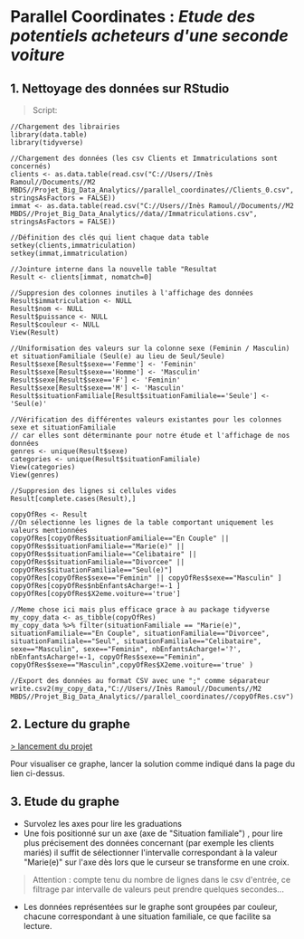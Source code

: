# Parallel Coordinates : ***Etude des potentiels acheteurs d'une seconde voiture***

## 1. Nettoyage des données sur RStudio
> Script:
```
//Chargement des librairies 
library(data.table)
library(tidyverse)

//Chargement des données (les csv Clients et Immatriculations sont concernés)
clients <- as.data.table(read.csv("C://Users//Inès Ramoul//Documents//M2 MBDS//Projet_Big_Data_Analytics//parallel_coordinates//Clients_0.csv", stringsAsFactors = FALSE))
immat <- as.data.table(read.csv("C://Users//Inès Ramoul//Documents//M2 MBDS//Projet_Big_Data_Analytics//data//Immatriculations.csv", stringsAsFactors = FALSE))

//Définition des clés qui lient chaque data table
setkey(clients,immatriculation)
setkey(immat,immatriculation)

//Jointure interne dans la nouvelle table "Resultat
Result <- clients[immat, nomatch=0]

//Suppresion des colonnes inutiles à l'affichage des données
Result$immatriculation <- NULL
Result$nom <- NULL
Result$puissance <- NULL
Result$couleur <- NULL
View(Result)

//Uniformisation des valeurs sur la colonne sexe (Feminin / Masculin) et situationFamiliale (Seul(e) au lieu de Seul/Seule)
Result$sexe[Result$sexe=='Femme'] <- 'Feminin'
Result$sexe[Result$sexe=='Homme'] <- 'Masculin'
Result$sexe[Result$sexe=='F'] <- 'Feminin'
Result$sexe[Result$sexe=='M'] <- 'Masculin'
Result$situationFamiliale[Result$situationFamiliale=='Seule'] <- 'Seul(e)'

//Vérification des différentes valeurs existantes pour les colonnes sexe et situationFamiliale
// car elles sont déterminante pour notre étude et l'affichage de nos données
genres <- unique(Result$sexe)
categories <- unique(Result$situationFamiliale)
View(categories)
View(genres)

//Suppresion des lignes si cellules vides 
Result[complete.cases(Result),]

copyOfRes <- Result
//On sélectionne les lignes de la table comportant uniquement les valeurs mentionnées 
copyOfRes[copyOfRes$situationFamiliale=="En Couple" || copyOfRes$situationFamiliale=="Marie(e)" || copyOfRes$situationFamiliale=="Celibataire" || copyOfRes$situationFamiliale=="Divorcee" || copyOfRes$situationFamiliale=="Seul(e)"]
copyOfRes[copyOfRes$sexe=="Feminin" || copyOfRes$sexe=="Masculin" ]
copyOfRes[copyOfRes$nbEnfantsAcharge!=-1 ]
copyOfRes[copyOfRes$X2eme.voiture=='true']

//Meme chose ici mais plus efficace grace à au package tidyverse
my_copy_data <- as_tibble(copyOfRes)
my_copy_data %>% filter(situationFamiliale == "Marie(e)", situationFamiliale=="En Couple", situationFamiliale=="Divorcee", situationFamiliale=="Seul", situationFamiliale=="Celibataire", sexe=="Masculin", sexe=="Feminin", nbEnfantsAcharge!='?', nbEnfantsAcharge!=-1, copyOfRes$sexe=="Feminin", copyOfRes$sexe=="Masculin",copyOfRes$X2eme.voiture=='true' ) 

//Export des données au format CSV avec une ";" comme séparateur
write.csv2(my_copy_data,"C://Users//Inès Ramoul//Documents//M2 MBDS//Projet_Big_Data_Analytics//parallel_coordinates//copyOfRes.csv")

```
## 2. Lecture du graphe 
[> lancement du projet](https://github.com/DiazGabriel/DataViz#lancement-du-projet)

Pour visualiser ce graphe, lancer la solution comme indiqué dans la page du lien ci-dessus.

## 3. Etude du graphe 

* Survolez les axes pour lire les graduations
* Une fois positionné sur un axe (axe de "Situation familiale") , pour lire plus précisement des données concernant (par exemple les clients mariés)
  il suffit de sélectionner l'intervalle correspondant à la valeur "Marie(e)" sur l'axe dès lors que le curseur se transforme en une croix.
 > Attention : compte tenu du nombre de lignes dans le csv d'entrée, ce filtrage par intervalle de valeurs peut prendre quelques secondes...
 * Les données représentées sur le graphe sont groupées par couleur, chacune correspondant à une situation familiale, ce que facilite sa lecture. 
